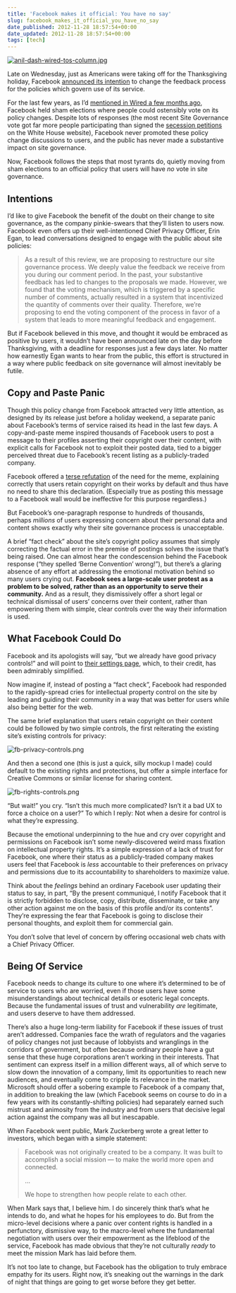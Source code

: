 ```yaml
---
title: 'Facebook makes it official: You have no say'
slug: facebook_makes_it_official_you_have_no_say
date_published: 2012-11-28 18:57:54+00:00
date_updated: 2012-11-28 18:57:54+00:00
tags: [tech]
---
```

[![anil-dash-wired-tos-column.jpg](https://cdn.glitch.global/c4e475b2-a54e-47e0-973c-ed0bd1b46262/anil-dash-wired-tos-column.jpg?v=1670799979075)](https://www.wired.com/2012/08/ts-column/)

Late on Wednesday, just as Americans were taking off for the Thanksgiving holiday, Facebook [announced its intention](http://newsroom.fb.com/News/535/Proposed-Updates-to-our-Governing-Documents) to change the feedback process for the policies which govern use of its service.

For the last few years, as I’d [mentioned in Wired a few months ago](https://www.wired.com/2012/08/ts-column/), Facebook held sham elections where people could ostensibly vote on its policy changes. Despite lots of responses (the most recent Site Governance vote got far more people participating than signed the [secession petitions](/2012/11/15/the_white_house_should_host_a_secessionist_beer_summit/) on the White House website), Facebook never promoted these policy change discussions to users, and the public has never made a substantive impact on site governance.

Now, Facebook follows the steps that most tyrants do, quietly moving from sham elections to an official policy that users will have *no* vote in site governance.

## Intentions

I’d like to give Facebook the benefit of the doubt on their change to site governance, as the company pinkie-swears that they’ll listen to users now. Facebook even offers up their well-intentioned Chief Privacy Officer, Erin Egan, to lead conversations designed to engage with the public about site policies:

> As a result of this review, we are proposing to restructure our site governance process. We deeply value the feedback we receive from you during our comment period. In the past, your substantive feedback has led to changes to the proposals we made. However, we found that the voting mechanism, which is triggered by a specific number of comments, actually resulted in a system that incentivized the quantity of comments over their quality. Therefore, we’re proposing to end the voting component of the process in favor of a system that leads to more meaningful feedback and engagement.

But if Facebook believed in this move, and thought it would be embraced as positive by users, it wouldn’t have been announced late on the day before Thanksgiving, with a deadline for responses just a few days later. No matter how earnestly Egan wants to hear from the public, this effort is structured in a way where public feedback on site governance will almost inevitably be futile.

## Copy and Paste Panic

Though this policy change from Facebook attracted very little attention, as designed by its release just before a holiday weekend, a separate panic about Facebook’s terms of service raised its head in the last few days. A copy-and-paste meme inspired thousands of Facebook users to post a message to their profiles asserting their copyright over their content, with explicit calls for Facebook not to exploit their posted data, tied to a bigger perceived threat due to Facebook’s recent listing as a publicly-traded company.

Facebook offered a [terse refutation](http://newsroom.fb.com/Fact-Check) of the need for the meme, explaining correctly that users retain copyright on their works by default and thus have no need to share this declaration. (Especially true as posting this message to a Facebook wall would be ineffective for this purpose regardless.)

But Facebook’s one-paragraph response to hundreds of thousands, perhaps *millions* of users expressing concern about their personal data and content shows exactly why their site governance process is unacceptable.

A brief “fact check” about the site’s copyright policy assumes that simply correcting the factual error in the premise of postings solves the issue that’s being raised. One can almost hear the condescension behind the Facebook response (“they spelled ‘Berne Convention’ wrong!”), but there’s a glaring absence of any effort at addressing the emotional motivation behind so many users crying out.
**Facebook sees a large-scale user protest as a problem to be solved, rather than as an opportunity to serve their community.** And as a result, they dismissively offer a short legal or technical dismissal of users’ concerns over their content, rather than empowering them with simple, clear controls over the way their information is used.

## What Facebook Could Do

Facebook and its apologists will say, “but we already have good privacy controls!” and will point to [their settings page](https://www.facebook.com/settings/?tab=privacy), which, to their credit, has been admirably simplified.

Now imagine if, instead of posting a “fact check”, Facebook had responded to the rapidly-spread cries for intellectual property control on the site by leading and guiding their community in a way that was better for users while also being better for the web.

The same brief explanation that users retain copyright on their content could be followed by two simple controls, the first reiterating the existing site’s existing controls for privacy:

![fb-privacy-controls.png](https://cdn.glitch.global/c4e475b2-a54e-47e0-973c-ed0bd1b46262/fb-privacy-controls.png?v=1670800092057)

And then a second one (this is just a quick, silly mockup I made) could default to the existing rights and protections, but offer a simple interface for Creative Commons or similar license for sharing content.

![fb-rights-controls.png](https://cdn.glitch.global/c4e475b2-a54e-47e0-973c-ed0bd1b46262/fb-rights-controls.png?v=1670800112757)

“But wait!” you cry. “Isn’t this much more complicated? Isn’t it a bad UX to force a choice on a user?” To which I reply: Not when a desire for control is what they’re expressing.

Because the emotional underpinning to the hue and cry over copyright and permissions on Facebook isn’t some newly-discovered weird mass fixation on intellectual property rights. It’s a simple expression of a lack of trust for Facebook, one where their status as a publicly-traded company makes users feel that Facebook is *less* accountable to their preferences on privacy and permissions due to its accountability to shareholders to maximize value.

Think about the *feelings* behind an ordinary Facebook user updating their status to say, in part, “By the present communiqué, I notify Facebook that it is strictly forbidden to disclose, copy, distribute, disseminate, or take any other action against me on the basis of this profile and/or its contents”. They’re expressing the fear that Facebook is going to disclose their personal thoughts, and exploit them for commercial gain.

You don’t solve that level of concern by offering occasional web chats with a Chief Privacy Officer.

## Being Of Service

Facebook needs to change its culture to one where it’s determined to be of service to users who are worried, even if those users have some misunderstandings about technical details or esoteric legal concepts. Because the fundamental issues of trust and vulnerability *are* legitimate, and users deserve to have them addressed.

There’s also a huge long-term liability for Facebook if these issues of trust aren’t addressed. Companies face the wrath of regulators and the vagaries of policy changes not just because of lobbyists and wranglings in the corridors of government, but often because ordinary people have a gut sense that these huge corporations aren’t working in their interests. That sentiment can express itself in a million different ways, all of which serve to slow down the innovation of a company, limit its opportunities to reach new audiences, and eventually come to cripple its relevance in the market. Microsoft should offer a sobering example to Facebook of a company that, in addition to breaking the law (which Facebook seems on course to do in a few years with its constantly-shifting policies) had separately earned such mistrust and animosity from the industry and from users that decisive legal action against the company was all but inescapable.

When Facebook went public, Mark Zuckerberg wrote a great letter to investors, which began with a simple statement:

> Facebook was not originally created to be a company. It was built to accomplish a social mission — to make the world more open and connected.
> 
> …
> 
> We hope to strengthen how people relate to each other.

When Mark says that, I believe him. I do sincerely think that’s what he intends to do, and what he hopes for his employees to do. But from the micro-level decisions where a panic over content rights is handled in a perfunctory, dismissive way, to the macro-level where the fundamental negotiation with users over their empowerment as the lifeblood of the service, Facebook has made obvious that they’re not culturally *ready* to meet the mission Mark has laid before them.

It’s not too late to change, but Facebook has the obligation to truly embrace empathy for its users. Right now, it’s sneaking out the warnings in the dark of night that things are going to get worse before they get better.
